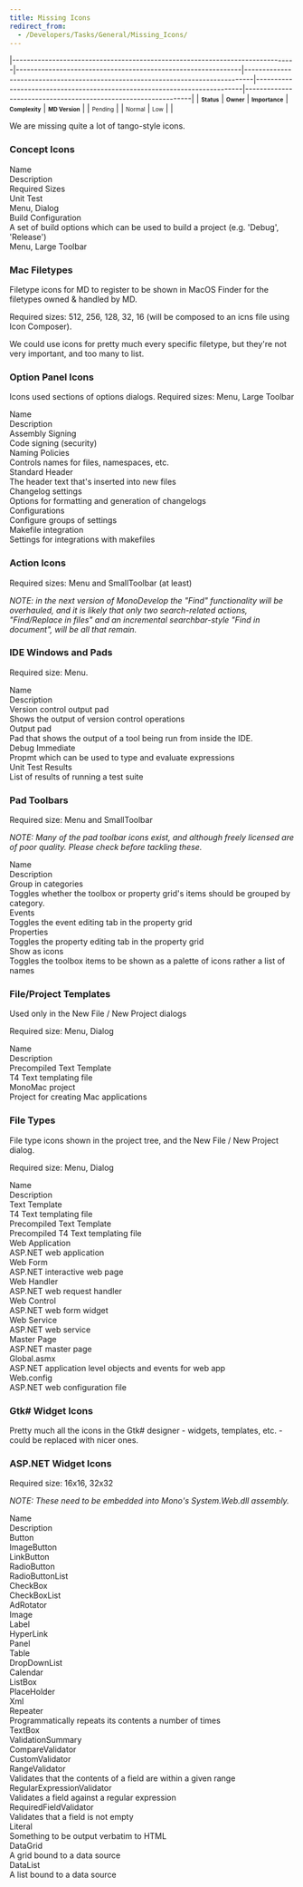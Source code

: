 ```yaml
---
title: Missing Icons
redirect_from:
  - /Developers/Tasks/General/Missing_Icons/
---
```



|------------------------------------------------------------------------------|--------------------------------------------------------------|--------------------------------------------------------------------------------|--------------------------------------------------------------------------|---------------------------------------------------------------|
| **<span style="font-size: x-small;">Status</span>**                          | **<span style="font-size: x-small;">Owner</span>**           | **<span style="font-size: x-small;">Importance</span>**                        | **<span style="font-size: x-small;">Complexity</span>**                  | **<span style="font-size: x-small;">MD Version</span>**       |
| <span class="task-status-Pending" style="font-size: x-small;">Pending</span> | <span class="task-owner" style="font-size: x-small;"></span> | <span class="task-importance-Normal" style="font-size: x-small;">Normal</span> | <span class="task-complexity-Low" style="font-size: x-small;">Low</span> | <span class="task-target" style="font-size: x-small;"></span> |

We are missing quite a lot of tango-style icons.

### Concept Icons

Name<br/>
Description<br/>
Required Sizes<br/>
Unit Test<br/>
Menu, Dialog<br/>
Build Configuration<br/>
A set of build options which can be used to build a project (e.g. 'Debug', 'Release')<br/>
Menu, Large Toolbar

### Mac Filetypes

Filetype icons for MD to register to be shown in MacOS Finder for the filetypes owned & handled by MD.

Required sizes: 512, 256, 128, 32, 16 (will be composed to an icns file using Icon Composer).

We could use icons for pretty much every specific filetype, but they're not very important, and too many to list.

### Option Panel Icons

Icons used sections of options dialogs. Required sizes: Menu, Large Toolbar

Name<br/>
Description<br/>
Assembly Signing<br/>
Code signing (security)<br/>
Naming Policies<br/>
Controls names for files, namespaces, etc.<br/>
Standard Header<br/>
The header text that's inserted into new files<br/>
Changelog settings<br/>
Options for formatting and generation of changelogs<br/>
Configurations<br/>
Configure groups of settings<br/>
Makefile integration<br/>
Settings for integrations with makefiles

### Action Icons

Required sizes: Menu and SmallToolbar (at least)

*NOTE: in the next version of MonoDevelop the "Find" functionality will be overhauled, and it is likely that only two search-related actions, "Find/Replace in files" and an incremental searchbar-style "Find in document", will be all that remain.*

### IDE Windows and Pads

Required size: Menu.

Name<br/>
Description<br/>
Version control output pad<br/>
Shows the output of version control operations<br/>
Output pad<br/>
Pad that shows the output of a tool being run from inside the IDE.<br/>
Debug Immediate<br/>
Propmt which can be used to type and evaluate expressions<br/>
Unit Test Results<br/>
List of results of running a test suite

### Pad Toolbars

Required size: Menu and SmallToolbar

*NOTE: Many of the pad toolbar icons exist, and although freely licensed are of poor quality. Please check before tackling these.*

Name<br/>
Description<br/>
Group in categories<br/>
Toggles whether the toolbox or property grid's items should be grouped by category.<br/>
Events<br/>
Toggles the event editing tab in the property grid<br/>
Properties<br/>
Toggles the property editing tab in the property grid<br/>
Show as icons<br/>
Toggles the toolbox items to be shown as a palette of icons rather a list of names

### File/Project Templates

Used only in the New File / New Project dialogs

Required size: Menu, Dialog

Name<br/>
Description<br/>
Precompiled Text Template<br/>
T4 Text templating file<br/>
MonoMac project<br/>
Project for creating Mac applications

### File Types

File type icons shown in the project tree, and the New File / New Project dialog.

Required size: Menu, Dialog

Name<br/>
Description<br/>
Text Template<br/>
T4 Text templating file<br/>
Precompiled Text Template<br/>
Precompiled T4 Text templating file<br/>
Web Application<br/>
ASP.NET web application<br/>
Web Form<br/>
ASP.NET interactive web page<br/>
Web Handler<br/>
ASP.NET web request handler<br/>
Web Control<br/>
ASP.NET web form widget<br/>
Web Service<br/>
ASP.NET web service<br/>
Master Page<br/>
ASP.NET master page<br/>
Global.asmx<br/>
ASP.NET application level objects and events for web app<br/>
Web.config<br/>
ASP.NET web configuration file

### Gtk# Widget Icons

Pretty much all the icons in the Gtk# designer - widgets, templates, etc. - could be replaced with nicer ones.

### ASP.NET Widget Icons

Required size: 16x16, 32x32

*NOTE: These need to be embedded into Mono's System.Web.dll assembly.*

Name<br/>
Description<br/>
Button<br/>
ImageButton<br/>
LinkButton<br/>
RadioButton<br/>
RadioButtonList<br/>
CheckBox<br/>
CheckBoxList<br/>
AdRotator<br/>
Image<br/>
Label<br/>
HyperLink<br/>
Panel<br/>
Table<br/>
DropDownList<br/>
Calendar<br/>
ListBox<br/>
PlaceHolder<br/>
Xml<br/>
Repeater<br/>
Programmatically repeats its contents a number of times<br/>
TextBox<br/>
ValidationSummary<br/>
CompareValidator<br/>
CustomValidator<br/>
RangeValidator<br/>
Validates that the contents of a field are within a given range<br/>
RegularExpressionValidator<br/>
Validates a field against a regular expression<br/>
RequiredFieldValidator<br/>
Validates that a field is not empty<br/>
Literal<br/>
Something to be output verbatim to HTML<br/>
DataGrid<br/>
A grid bound to a data source<br/>
DataList<br/>
A list bound to a data source
